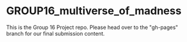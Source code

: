 # GROUP16_multiverse_of_madness
This is the Group 16 Project repo.
Please head over to the "gh-pages" branch for our final submission content.

